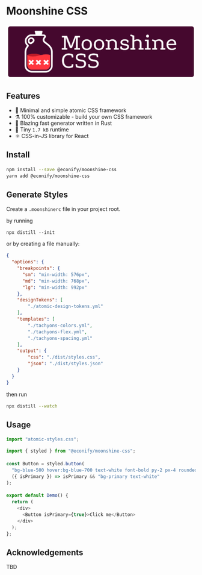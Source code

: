 # Moonshine CSS

![](./docs/logo.svg)

## Features

- 🥃 Minimal and simple atomic CSS framework
- ⚗️ 100% customizable - build your own CSS framework
- 🦀 Blazing fast generator written in Rust
- 🐜 Tiny `1.7 kB` runtime
- ⚛️ CSS-in-JS library for React

## Install

```bash
npm install --save @econify/moonshine-css
yarn add @econify/moonshine-css
```

## Generate Styles

Create a `.moonshinerc` file in your project root.

by running

```
npx distill --init
```

or by creating a file manually:

```json
{
  "options": {
    "breakpoints": {
      "sm": "min-width: 576px",
      "md": "min-width: 768px",
      "lg": "min-width: 992px"
    },
    "designTokens": [
        "./atomic-design-tokens.yml"
    ],
    "templates": [
        "./tachyons-colors.yml",
        "./tachyons-flex.yml",
        "./tachyons-spacing.yml"
    ],
    "output": {
        "css": "./dist/styles.css",
        "json": "./dist/styles.json"
    }
  }
}
```

then run

```bash
npx distill --watch
```

## Usage

```js
import "atomic-styles.css";
```

```js
import { styled } from "@econify/moonshine-css";

const Button = styled.button(
  "bg-blue-500 hover:bg-blue-700 text-white font-bold py-2 px-4 rounded",
  ({ isPrimary }) => isPrimary && "bg-primary text-white"
);

export default Demo() {
  return (
    <div>
      <Button isPrimary={true}>Click me</Button>
    </div>
  );
};
```

## Acknowledgements

TBD
